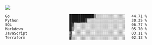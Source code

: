 ![](https://github-profile-summary-cards.vercel.app/api/cards/profile-details?username=igtm&theme=dracula)
<!--START_SECTION:waka-->

```text
Go                           ███████████▒░░░░░░░░░░░░░   44.71 %
Python                       ███████▓░░░░░░░░░░░░░░░░░   30.35 %
SQL                          █▓░░░░░░░░░░░░░░░░░░░░░░░   06.77 %
Markdown                     █▒░░░░░░░░░░░░░░░░░░░░░░░   05.70 %
JavaScript                   ▓░░░░░░░░░░░░░░░░░░░░░░░░   03.11 %
Terraform                    ▓░░░░░░░░░░░░░░░░░░░░░░░░   02.13 %
```

<!--END_SECTION:waka-->
